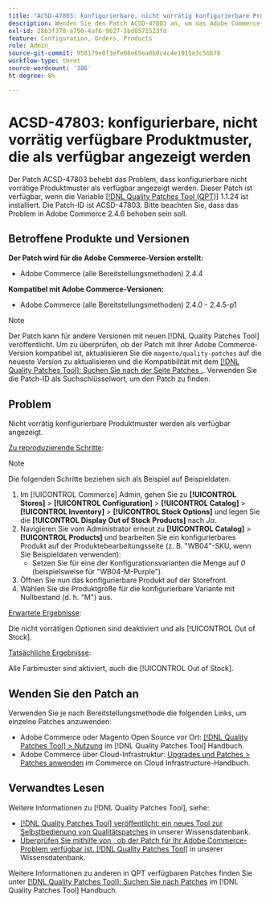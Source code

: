 ```yaml
---
title: "ACSD-47803: konfigurierbare, nicht vorrätig konfigurierbare Produktmuster, die als verfügbar angezeigt werden"
description: Wenden Sie den Patch ACSD-47803 an, um das Adobe Commerce-Problem zu beheben, bei dem konfigurierbare nicht vorrätige Produktmuster als verfügbar angezeigt wurden.
exl-id: 28b3f378-a790-4af6-9627-5bd8571523fd
feature: Configuration, Orders, Products
role: Admin
source-git-commit: 958179e0f3efe08e65ea8b0c4c4e1015e3c5bb76
workflow-type: tm+mt
source-wordcount: '386'
ht-degree: 0%

---
```


# ACSD-47803: konfigurierbare, nicht vorrätig verfügbare Produktmuster, die als verfügbar angezeigt werden

Der Patch ACSD-47803 behebt das Problem, dass konfigurierbare nicht vorrätige Produktmuster als verfügbar angezeigt werden. Dieser Patch ist verfügbar, wenn die Variable [[!DNL Quality Patches Tool (QPT)]](/help/announcements/adobe-commerce-announcements/magento-quality-patches-released-new-tool-to-self-serve-quality-patches.md) 1.1.24 ist installiert. Die Patch-ID ist ACSD-47803. Bitte beachten Sie, dass das Problem in Adobe Commerce 2.4.6 behoben sein soll.

## Betroffene Produkte und Versionen

**Der Patch wird für die Adobe Commerce-Version erstellt:**

* Adobe Commerce (alle Bereitstellungsmethoden) 2.4.4

**Kompatibel mit Adobe Commerce-Versionen:**

* Adobe Commerce (alle Bereitstellungsmethoden) 2.4.0 - 2.4.5-p1

>[!NOTE]
>
>Der Patch kann für andere Versionen mit neuen [!DNL Quality Patches Tool] veröffentlicht. Um zu überprüfen, ob der Patch mit Ihrer Adobe Commerce-Version kompatibel ist, aktualisieren Sie die `magento/quality-patches` auf die neueste Version zu aktualisieren und die Kompatibilität mit dem [[!DNL Quality Patches Tool]: Suchen Sie nach der Seite Patches .](https://experienceleague.adobe.com/tools/commerce-quality-patches/index.html). Verwenden Sie die Patch-ID als Suchschlüsselwort, um den Patch zu finden.

## Problem

Nicht vorrätig konfigurierbare Produktmuster werden als verfügbar angezeigt.

<u>Zu reproduzierende Schritte</u>:

>[!NOTE]
>
>Die folgenden Schritte beziehen sich als Beispiel auf Beispieldaten.

1. Im [!UICONTROL Commerce] Admin, gehen Sie zu **[!UICONTROL Stores]** > **[!UICONTROL Configuration]** > **[!UICONTROL Catalog]** > **[!UICONTROL Inventory]** > **[!UICONTROL Stock Options]** und legen Sie die **[!UICONTROL Display Out of Stock Products]** nach *Ja*.
1. Navigieren Sie vom Administrator erneut zu **[!UICONTROL Catalog]** > **[!UICONTROL Products]** und bearbeiten Sie ein konfigurierbares Produkt auf der Produktebearbeitungsseite (z. B. &quot;WB04&quot;-SKU, wenn Sie Beispieldaten verwenden):
   * Setzen Sie für eine der Konfigurationsvarianten die Menge auf *0* (beispielsweise für &quot;WB04-M-Purple&quot;).
1. Öffnen Sie nun das konfigurierbare Produkt auf der Storefront.
1. Wählen Sie die Produktgröße für die konfigurierbare Variante mit Nullbestand (d. h. &quot;M&quot;) aus.

<u>Erwartete Ergebnisse</u>:

Die nicht vorrätigen Optionen sind deaktiviert und als [!UICONTROL Out of Stock].

<u>Tatsächliche Ergebnisse</u>:

Alle Farbmuster sind aktiviert, auch die [!UICONTROL Out of Stock].

## Wenden Sie den Patch an

Verwenden Sie je nach Bereitstellungsmethode die folgenden Links, um einzelne Patches anzuwenden:

* Adobe Commerce oder Magento Open Source vor Ort: [[!DNL Quality Patches Tool] > Nutzung](https://experienceleague.adobe.com/docs/commerce-operations/tools/quality-patches-tool/usage.html) im [!DNL Quality Patches Tool] Handbuch.
* Adobe Commerce über Cloud-Infrastruktur: [Upgrades und Patches > Patches anwenden](https://experienceleague.adobe.com/docs/commerce-cloud-service/user-guide/develop/upgrade/apply-patches.html) im Commerce on Cloud Infrastructure-Handbuch.

## Verwandtes Lesen

Weitere Informationen zu [!DNL Quality Patches Tool], siehe:

* [[!DNL Quality Patches Tool] veröffentlicht: ein neues Tool zur Selbstbedienung von Qualitätspatches](/help/announcements/adobe-commerce-announcements/magento-quality-patches-released-new-tool-to-self-serve-quality-patches.md) in unserer Wissensdatenbank.
* [Überprüfen Sie mithilfe von , ob der Patch für Ihr Adobe Commerce-Problem verfügbar ist. [!DNL Quality Patches Tool]](/help/support-tools/patches-available-in-qpt-tool/check-patch-for-magento-issue-with-magento-quality-patches.md) in unserer Wissensdatenbank.

Weitere Informationen zu anderen in QPT verfügbaren Patches finden Sie unter [[!DNL Quality Patches Tool]: Suchen Sie nach Patches](https://experienceleague.adobe.com/tools/commerce-quality-patches/index.html) im [!DNL Quality Patches Tool] Handbuch.
